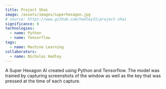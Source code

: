 ```yaml
---
title: Project Shai
image: /assets/images/superhexagon.jpg
# source: https://www.github.com/hadley31/project-shai
significance: 6
technologies:
  - name: Python
  - name: Tensorflow
tags:
  - name: Machine Learning
collaborators:
  - name: Nicholas Hadley
---
```


A Super Hexagon AI created using Python and Tensorflow. The model was trained by capturing screenshots of the window as well as the key that was pressed at the time of each capture.